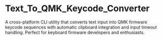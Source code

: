 # Text_To_QMK_Keycode_Converter
A cross-platform CLI utility that converts text input into QMK firmware keycode sequences with automatic clipboard integration and input timeout handling. Perfect for keyboard firmware developers and enthusiasts.

